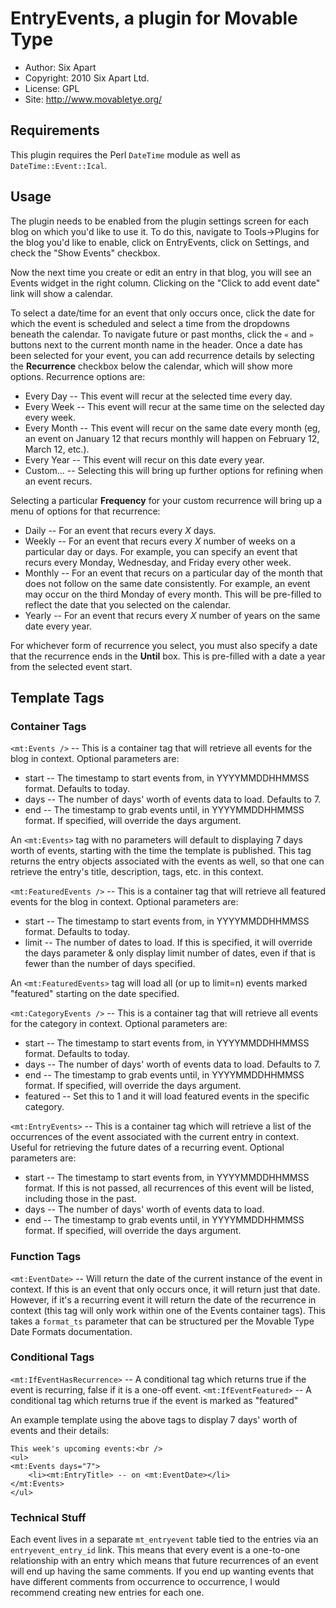 # EntryEvents, a plugin for Movable Type

* Author: Six Apart
* Copyright: 2010 Six Apart Ltd.
* License: GPL
* Site: <http://www.movabletye.org/>


## Requirements

This plugin requires the Perl `DateTime` module as well as
`DateTime::Event::Ical`.


## Usage

The plugin needs to be enabled from the plugin settings screen for each blog on
which you'd like to use it. To do this, navigate to Tools->Plugins for the blog
you'd like to enable, click on EntryEvents, click on Settings, and check the
"Show Events" checkbox.

Now the next time you create or edit an entry in that blog, you will see an
Events widget in the right column. Clicking on the "Click to add event date"
link will show a calendar.

To select a date/time for an event that only occurs once, click the date for
which the event is scheduled and select a time from the dropdowns beneath the
calendar. To navigate future or past months, click the `«` and `»` buttons next
to the current month name in the header. Once a date has been selected for your
event, you can add recurrence details by selecting the **Recurrence** checkbox
below the calendar, which will show more options. Recurrence options are:

* Every Day -- This event will recur at the selected time every day.
* Every Week -- This event will recur at the same time on the selected day
  every week.
* Every Month -- This event will recur on the same date every month (eg, an
  event on January 12 that recurs monthly will happen on February 12, March 12,
  etc.).
* Every Year -- This event will recur on this date every year.
* Custom... -- Selecting this will bring up further options for refining when
  an event recurs.

Selecting a particular **Frequency** for your custom recurrence will bring up a
menu of options for that recurrence:

* Daily -- For an event that recurs every *X* days.
* Weekly -- For an event that recurs every *X* number of weeks on a particular
  day or days. For example, you can specify an event that recurs every Monday,
  Wednesday, and Friday every other week.
* Monthly -- For an event that recurs on a particular day of the month that does
  not follow on the same date consistently. For example, an event may occur on
  the third Monday of every month. This will be pre-filled to reflect the date
  that you selected on the calendar.
* Yearly -- For an event that recurs every *X* number of years on the same date every year.

For whichever form of recurrence you select, you must also specify a date that
the recurrence ends in the **Until** box. This is pre-filled with a date a year
from the selected event start.


## Template Tags

### Container Tags

`<mt:Events />` -- This is a container tag that will retrieve all events for the blog in context. Optional parameters are:

* start -- The timestamp to start events from, in YYYYMMDDHHMMSS format.
  Defaults to today.
* days -- The number of days' worth of events data to load. Defaults to 7.
* end -- The timestamp to grab events until, in YYYYMMDDHHMMSS format. If
  specified, will override the days argument.

An `<mt:Events>` tag with no parameters will default to displaying 7 days worth
of events, starting with the time the template is published. This tag returns
the entry objects associated with the events as well, so that one can retrieve
the entry's title, description, tags, etc. in this context.

`<mt:FeaturedEvents />` -- This is a container tag that will retrieve all
featured events for the blog in context. Optional parameters are:

* start -- The timestamp to start events from, in YYYYMMDDHHMMSS format.
  Defaults to today.
* limit -- The number of dates to load. If this is specified, it will override
  the days parameter & only display limit number of dates, even if that is
  fewer than the number of days specified.

An `<mt:FeaturedEvents>` tag will load all (or up to limit=n) events marked
"featured" starting on the date specified.

`<mt:CategoryEvents />` -- This is a container tag that will retrieve all
events for the category in context. Optional parameters are:

* start -- The timestamp to start events from, in YYYYMMDDHHMMSS format.
  Defaults to today.
* days -- The number of days' worth of events data to load. Defaults to 7.
* end -- The timestamp to grab events until, in YYYYMMDDHHMMSS format. If
  specified, will override the days argument.
* featured -- Set this to 1 and it will load featured events in the specific
  category.

`<mt:EntryEvents>` -- This is a container tag which will retrieve a list of the
occurrences of the event associated with the current entry in context. Useful
for retrieving the future dates of a recurring event. Optional parameters are:

* start -- The timestamp to start events from, in YYYYMMDDHHMMSS format. If
  this is not passed, all recurrences of this event will be listed, including
  those in the past.
* days -- The number of days' worth of events data to load.
* end -- The timestamp to grab events until, in YYYYMMDDHHMMSS format. If
  specified, will override the days argument.


### Function Tags

`<mt:EventDate>` -- Will return the date of the current instance of the event
in context. If this is an event that only occurs once, it will return just that
date. However, if it's a recurring event it will return the date of the
recurrence in context (this tag will only work within one of the Events
container tags). This takes a `format_ts` parameter that can be structured per
the Movable Type Date Formats documentation.


### Conditional Tags

`<mt:IfEventHasRecurrence>` -- A conditional tag which returns true if the
event is recurring, false if it is a one-off event.
`<mt:IfEventFeatured>` -- A conditional tag which returns true if the event is
marked as "featured"

An example template using the above tags to display 7 days' worth of events and their details:

    This week's upcoming events:<br />
    <ul>
    <mt:Events days="7">
        <li><mt:EntryTitle> -- on <mt:EventDate></li>
    </mt:Events>
    </ul>


### Technical Stuff

Each event lives in a separate `mt_entryevent` table tied to the entries via an
`entryevent_entry_id` link. This means that every event is a one-to-one
relationship with an entry which means that future recurrences of an event will
end up having the same comments. If you end up wanting events that have
different comments from occurrence to occurrence, I would recommend creating
new entries for each one.

